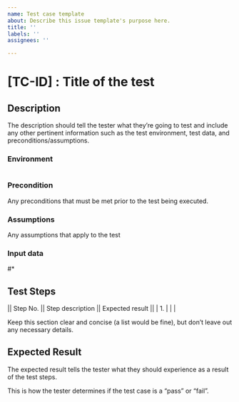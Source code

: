```yaml
---
name: Test case template
about: Describe this issue template's purpose here.
title: ''
labels: ''
assignees: ''

---
```


# [TC-ID] : Title of the test

## Description

The description should tell the tester what they’re going to test and include any other pertinent information such as the test environment, test data, and preconditions/assumptions.

### Environment

# <environment setup>

### Precondition

Any preconditions that must be met prior to the test being executed.

### Assumptions

Any assumptions that apply to the test

### Input data

#* <data>

## Test Steps

|| Step No. || Step description || Expected result ||
| 1. | <what a tester should do> | <what a tester should see when they do that> |

Keep this section clear and concise (a list would be fine), but don’t leave out any necessary details.

## Expected Result

The expected result tells the tester what they should experience as a result of the test steps.

This is how the tester determines if the test case is a “pass” or “fail”.
